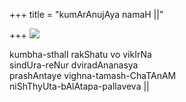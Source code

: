 +++
title = "kumArAnujAya namaH ||"

+++
[![](https://i2.wp.com/lh3.ggpht.com/_hjuA1bE0hBw/TIwSQ2ojVEI/AAAAAAAAB6U/MufxZkFGslg/s400/vinAyaka_chaturthI.jpg)](http://picasaweb.google.com/lh/photo/tr_Bt-g-2hCWq7xaeQahlw?feat=embedwebsite)

kumbha-sthalI rakShatu vo vikIrNa  
sindUra-reNur dviradAnanasya  
prashAntaye vighna-tamash-ChaTAnAM  
niShThyUta-bAlAtapa-pallaveva ||
